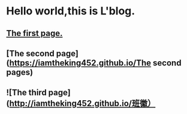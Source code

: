 # Hello world,this is L'blog.
 
## [The first page.](https://iamtheking452.github.io/post-1)

## [The second page](https://iamtheking452.github.io/The second pages)

##  ![The third page](http://iamtheking452.github.io/班徽）
